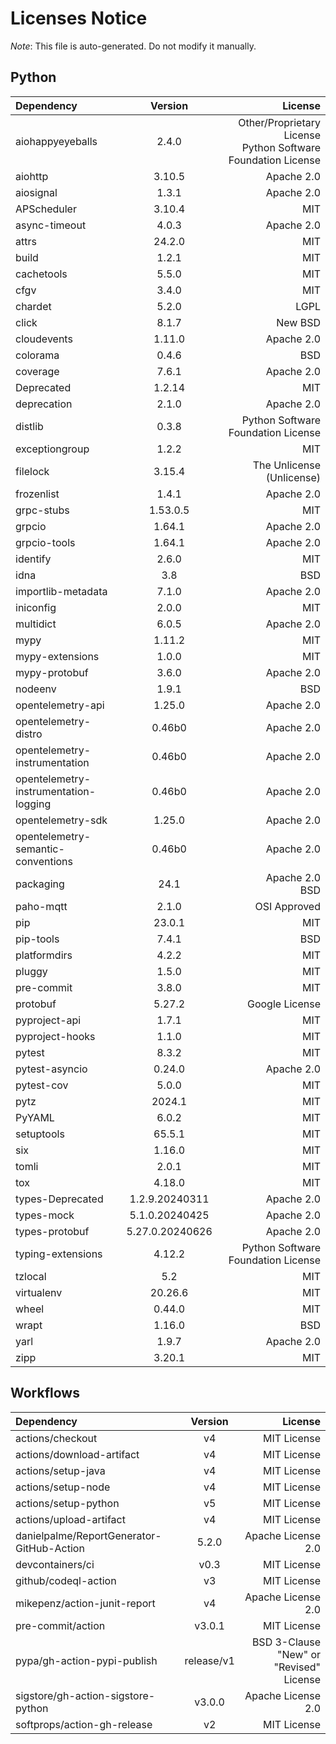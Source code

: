 # Licenses Notice
*Note*: This file is auto-generated. Do not modify it manually.
## Python
| Dependency | Version | License |
|:-----------|:-------:|--------:|
|aiohappyeyeballs|2.4.0|Other/Proprietary License<br/>Python Software Foundation License|
|aiohttp|3.10.5|Apache 2.0|
|aiosignal|1.3.1|Apache 2.0|
|APScheduler|3.10.4|MIT|
|async-timeout|4.0.3|Apache 2.0|
|attrs|24.2.0|MIT|
|build|1.2.1|MIT|
|cachetools|5.5.0|MIT|
|cfgv|3.4.0|MIT|
|chardet|5.2.0|LGPL|
|click|8.1.7|New BSD|
|cloudevents|1.11.0|Apache 2.0|
|colorama|0.4.6|BSD|
|coverage|7.6.1|Apache 2.0|
|Deprecated|1.2.14|MIT|
|deprecation|2.1.0|Apache 2.0|
|distlib|0.3.8|Python Software Foundation License|
|exceptiongroup|1.2.2|MIT|
|filelock|3.15.4|The Unlicense (Unlicense)|
|frozenlist|1.4.1|Apache 2.0|
|grpc-stubs|1.53.0.5|MIT|
|grpcio|1.64.1|Apache 2.0|
|grpcio-tools|1.64.1|Apache 2.0|
|identify|2.6.0|MIT|
|idna|3.8|BSD|
|importlib-metadata|7.1.0|Apache 2.0|
|iniconfig|2.0.0|MIT|
|multidict|6.0.5|Apache 2.0|
|mypy|1.11.2|MIT|
|mypy-extensions|1.0.0|MIT|
|mypy-protobuf|3.6.0|Apache 2.0|
|nodeenv|1.9.1|BSD|
|opentelemetry-api|1.25.0|Apache 2.0|
|opentelemetry-distro|0.46b0|Apache 2.0|
|opentelemetry-instrumentation|0.46b0|Apache 2.0|
|opentelemetry-instrumentation-logging|0.46b0|Apache 2.0|
|opentelemetry-sdk|1.25.0|Apache 2.0|
|opentelemetry-semantic-conventions|0.46b0|Apache 2.0|
|packaging|24.1|Apache 2.0<br/>BSD|
|paho-mqtt|2.1.0|OSI Approved|
|pip|23.0.1|MIT|
|pip-tools|7.4.1|BSD|
|platformdirs|4.2.2|MIT|
|pluggy|1.5.0|MIT|
|pre-commit|3.8.0|MIT|
|protobuf|5.27.2|Google License|
|pyproject-api|1.7.1|MIT|
|pyproject-hooks|1.1.0|MIT|
|pytest|8.3.2|MIT|
|pytest-asyncio|0.24.0|Apache 2.0|
|pytest-cov|5.0.0|MIT|
|pytz|2024.1|MIT|
|PyYAML|6.0.2|MIT|
|setuptools|65.5.1|MIT|
|six|1.16.0|MIT|
|tomli|2.0.1|MIT|
|tox|4.18.0|MIT|
|types-Deprecated|1.2.9.20240311|Apache 2.0|
|types-mock|5.1.0.20240425|Apache 2.0|
|types-protobuf|5.27.0.20240626|Apache 2.0|
|typing-extensions|4.12.2|Python Software Foundation License|
|tzlocal|5.2|MIT|
|virtualenv|20.26.6|MIT|
|wheel|0.44.0|MIT|
|wrapt|1.16.0|BSD|
|yarl|1.9.7|Apache 2.0|
|zipp|3.20.1|MIT|
## Workflows
| Dependency | Version | License |
|:-----------|:-------:|--------:|
|actions/checkout|v4|MIT License|
|actions/download-artifact|v4|MIT License|
|actions/setup-java|v4|MIT License|
|actions/setup-node|v4|MIT License|
|actions/setup-python|v5|MIT License|
|actions/upload-artifact|v4|MIT License|
|danielpalme/ReportGenerator-GitHub-Action|5.2.0|Apache License 2.0|
|devcontainers/ci|v0.3|MIT License|
|github/codeql-action|v3|MIT License|
|mikepenz/action-junit-report|v4|Apache License 2.0|
|pre-commit/action|v3.0.1|MIT License|
|pypa/gh-action-pypi-publish|release/v1|BSD 3-Clause "New" or "Revised" License|
|sigstore/gh-action-sigstore-python|v3.0.0|Apache License 2.0|
|softprops/action-gh-release|v2|MIT License|
